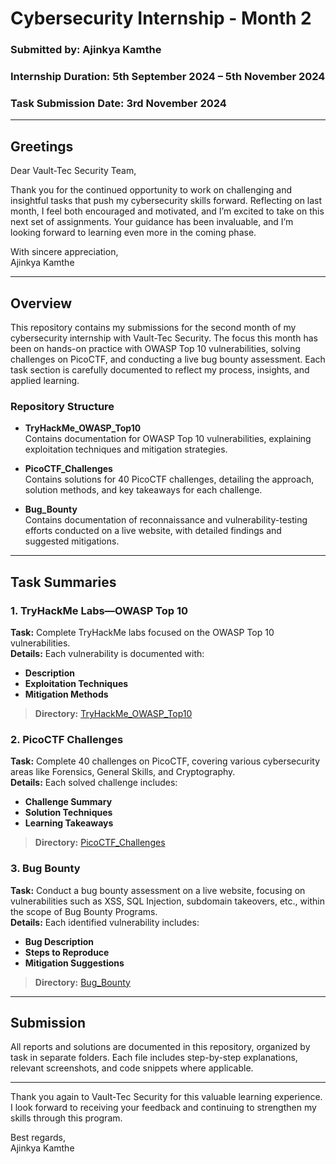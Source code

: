# Cybersecurity Internship - Month 2

### **Submitted by:** Ajinkya Kamthe  
### **Internship Duration:** 5th September 2024 – 5th November 2024  
### **Task Submission Date:** 3rd November 2024  

---

## Greetings

Dear Vault-Tec Security Team,

Thank you for the continued opportunity to work on challenging and insightful tasks that push my cybersecurity skills forward. Reflecting on last month, I feel both encouraged and motivated, and I’m excited to take on this next set of assignments. Your guidance has been invaluable, and I’m looking forward to learning even more in the coming phase.

With sincere appreciation,  
Ajinkya Kamthe  

---

## Overview

This repository contains my submissions for the second month of my cybersecurity internship with Vault-Tec Security. The focus this month has been on hands-on practice with OWASP Top 10 vulnerabilities, solving challenges on PicoCTF, and conducting a live bug bounty assessment. Each task section is carefully documented to reflect my process, insights, and applied learning.

### Repository Structure

- **TryHackMe_OWASP_Top10**  
  Contains documentation for OWASP Top 10 vulnerabilities, explaining exploitation techniques and mitigation strategies.

- **PicoCTF_Challenges**  
  Contains solutions for 40 PicoCTF challenges, detailing the approach, solution methods, and key takeaways for each challenge.

- **Bug_Bounty**  
  Contains documentation of reconnaissance and vulnerability-testing efforts conducted on a live website, with detailed findings and suggested mitigations.

---

## Task Summaries

### 1. TryHackMe Labs—OWASP Top 10

**Task:** Complete TryHackMe labs focused on the OWASP Top 10 vulnerabilities.  
**Details:** Each vulnerability is documented with:
- **Description**
- **Exploitation Techniques**
- **Mitigation Methods**

> **Directory:** [TryHackMe_OWASP_Top10](./TryHackMe_OWASP_Top10)

### 2. PicoCTF Challenges

**Task:** Complete 40 challenges on PicoCTF, covering various cybersecurity areas like Forensics, General Skills, and Cryptography.  
**Details:** Each solved challenge includes:
- **Challenge Summary**
- **Solution Techniques**
- **Learning Takeaways**

> **Directory:** [PicoCTF_Challenges](./PicoCTF_Challenges)

### 3. Bug Bounty

**Task:** Conduct a bug bounty assessment on a live website, focusing on vulnerabilities such as XSS, SQL Injection, subdomain takeovers, etc., within the scope of Bug Bounty Programs.  
**Details:** Each identified vulnerability includes:
- **Bug Description**
- **Steps to Reproduce**
- **Mitigation Suggestions**

> **Directory:** [Bug_Bounty](./Bug_Bounty)

---

## Submission

All reports and solutions are documented in this repository, organized by task in separate folders. Each file includes step-by-step explanations, relevant screenshots, and code snippets where applicable.


---

Thank you again to Vault-Tec Security for this valuable learning experience. I look forward to receiving your feedback and continuing to strengthen my skills through this program. 

Best regards,  
Ajinkya Kamthe
